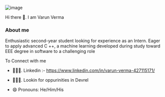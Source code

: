 





![image](https://c.tenor.com/1VWQzoPMYeAAAAAd/the-office-classy.gif)

Hi there 👋.  I am Varun Verma

<!--
**varunverma760/varunverma760** is a ✨ _special_ ✨ repository because its `README.md` (this file) appears on your GitHub profile.

Here are some ideas to get you started:

- 🔭 I’m currently working on ...
- 🌱 I’m currently learning ...
- 👯 I’m looking to collaborate on ...
- 🤔 I’m looking for help with ...
- 💬 Ask me about ...
- 📫 How to reach me: ...
- 😄 Pronouns: ...
- ⚡ Fun fact: ...
-->





### About me

Enthusiastic second-year student looking for experience as an Intern. Eager to apply advanced C ++, a machine learning
developed
during study toward EEE degree in software to a challenging role

To Connect with me

- 👨🏻‍💻.   Linkedin :- https://www.linkedin.com/in/varun-verma-427115171/



- 🙋🏻‍♂️.    Lookin for oppurinities in Devrel


- 😄 Pronouns: He/Him/His

